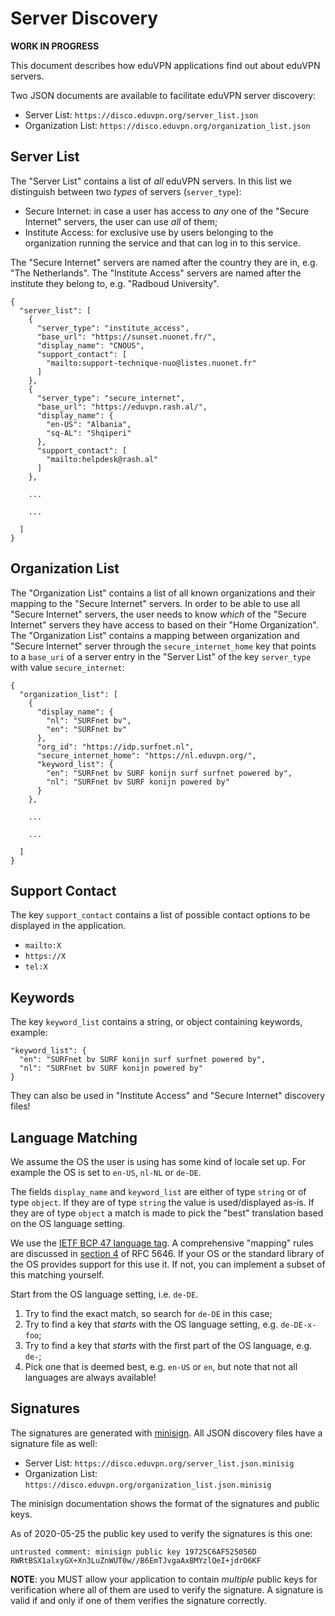 # Server Discovery

**WORK IN PROGRESS**

This document describes how eduVPN applications find out about eduVPN servers.

Two JSON documents are available to facilitate eduVPN server discovery:
 
- Server List: `https://disco.eduvpn.org/server_list.json`
- Organization List: `https://disco.eduvpn.org/organization_list.json`

## Server List

The "Server List" contains a list of _all_ eduVPN servers. In this list we 
distinguish between two _types_ of servers (`server_type`):

- Secure Internet: in case a user has access to _any_ one of the 
  "Secure Internet" servers, the user can use _all_ of them;
- Institute Access: for exclusive use by users belonging to the organization 
  running the service and that can log in to this service.

The "Secure Internet" servers are named after the country they are in, e.g. 
"The Netherlands". The "Institute Access" servers are named after the institute
they belong to, e.g. "Radboud University".

    {
      "server_list": [
        {
          "server_type": "institute_access",
          "base_url": "https://sunset.nuonet.fr/",
          "display_name": "CNOUS",
          "support_contact": [
            "mailto:support-technique-nuo@listes.nuonet.fr"
          ]
        },
        {
          "server_type": "secure_internet",
          "base_url": "https://eduvpn.rash.al/",
          "display_name": {
            "en-US": "Albania",
            "sq-AL": "Shqiperi"
          },
          "support_contact": [
            "mailto:helpdesk@rash.al"
          ]
        },

        ...

        ...
            
      ]
    }

## Organization List

The "Organization List" contains a list of all known organizations and their
mapping to the "Secure Internet" servers. In order to be able to use all 
"Secure Internet" servers, the user needs to know _which_ of the 
"Secure Internet" servers they have access to based on their 
"Home Organization". The "Organization List" contains a mapping between 
organization and "Secure Internet" server through the `secure_internet_home` 
key that points to a `base_uri` of a server entry in the "Server List" of the
key `server_type` with value `secure_internet`:

    {
      "organization_list": [
        {
          "display_name": {
            "nl": "SURFnet bv",
            "en": "SURFnet bv"
          },
          "org_id": "https://idp.surfnet.nl",
          "secure_internet_home": "https://nl.eduvpn.org/",
          "keyword_list": {
            "en": "SURFnet bv SURF konijn surf surfnet powered by",
            "nl": "SURFnet bv SURF konijn powered by"
          }
        },

        ...

        ... 

      ]
    }

## Support Contact

The key `support_contact` contains a list of possible contact options to be 
displayed in the application.

- `mailto:X`
- `https://X`
- `tel:X`

## Keywords

The key `keyword_list` contains a string, or object containing keywords, 
example:

    "keyword_list": {
      "en": "SURFnet bv SURF konijn surf surfnet powered by",
      "nl": "SURFnet bv SURF konijn powered by"
    }

They can also be used in "Institute Access" and "Secure Internet" discovery 
files!

## Language Matching

We assume the OS the user is using has some kind of locale set up. For example
the OS is set to `en-US`, `nl-NL` or `de-DE`. 

The fields `display_name` and `keyword_list` are either of type `string` or of
type `object`. If they are of type `string` the value is used/displayed as-is. 
If they are of type `object` a match is made to pick the "best" translation 
based on the OS language setting.

We use the 
[IETF BCP 47 language tag](https://en.wikipedia.org/wiki/IETF_language_tag). A 
comprehensive "mapping" rules are discussed in 
[section 4](https://tools.ietf.org/html/rfc5646#section-4) of RFC 5646. If your
OS or the standard library of the OS provides support for this use it. If not,
you can implement a subset of this matching yourself.

Start from the OS language setting, i.e. `de-DE`.

1. Try to find the exact match, so search for `de-DE` in this case;
2. Try to find a key that *starts* with the OS language setting, e.g. 
`de-DE-x-foo`;
3. Try to find a key that *starts* with the first part of the OS language, e.g. 
`de-`;
4. Pick one that is deemed best, e.g. `en-US` or `en`, but note that not all 
languages are always available!

## Signatures

The signatures are generated with 
[minisign](https://jedisct1.github.io/minisign/). All JSON discovery files have
a signature file as well:

- Server List: `https://disco.eduvpn.org/server_list.json.minisig`
- Organization List: `https://disco.eduvpn.org/organization_list.json.minisig`

The minisign documentation shows the format of the signatures and public keys.

As of 2020-05-25 the public key used to verify the signatures is this one:

    untrusted comment: minisign public key 19725C6AF525056D
    RWRtBSX1alxyGX+Xn3LuZnWUT0w//B6EmTJvgaAxBMYzlQeI+jdrO6KF

**NOTE**: you MUST allow your application to contain _multiple_ public keys for 
verification where all of them are used to verify the signature. A signature
is valid if and only if one of them verifies the signature correctly.
